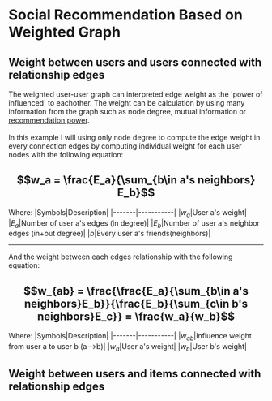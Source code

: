 # Social Recommendation Based on Weighted Graph
## Weight between users and users connected with relationship edges
The weighted user-user graph can interpreted edge weight as the 'power of influenced' to eachother. The weight can be calculation by using many information from the graph such as node degree, mutual information or [recommendation power](https://ieeexplore.ieee.org/document/4770004).
<br/>
<br/>
In this example I will using only node degree to compute the edge weight in every connection edges by computing individual weight for each user nodes with the following equation:

## $$w_a = \frac{E_a}{\sum_{b\in a's neighbors} E_b}$$

Where:
|Symbols|Description|
|-------|-----------|
|$w_a$|User a's weight|
|$E_a$|Number of user a's edges (in degree)|
|$E_b$|Number of user a's neighbor edges (in+out degree)|
|$b$|Every user a's friends(neighbors)|

---

And the weight between each edges relationship with the following equation:

## $$w_{ab} = \frac{\frac{E_a}{\sum_{b\in a's neighbors}E_b}}{\frac{E_b}{\sum_{c\in b's neighbors}E_c}} = \frac{w_a}{w_b}$$

Where:
|Symbols|Description|
|-------|-----------|
|$w_{ab}$|Influence weight from user a to user b (a-->b)|
|$w_a$|User a's weight|
|$w_b$|User b's weight|

## Weight between users and items connected with relationship edges
